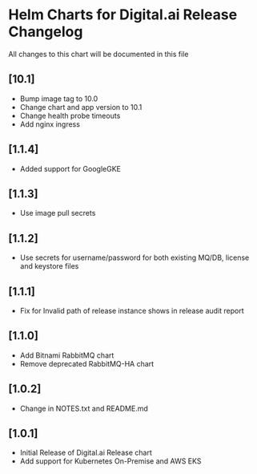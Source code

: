 # Helm Charts for Digital.ai Release Changelog
All changes to this chart will be documented in this file

## [10.1]
* Bump image tag to 10.0
* Change chart and app version to 10.1 
* Change health probe timeouts
* Add nginx ingress


## [1.1.4]
* Added support for GoogleGKE

## [1.1.3]
* Use image pull secrets

## [1.1.2]
* Use secrets for username/password for both existing MQ/DB, license and keystore files

## [1.1.1]
* Fix for Invalid path of release instance shows in release audit report

## [1.1.0]
* Add Bitnami RabbitMQ chart
* Remove deprecated RabbitMQ-HA chart

## [1.0.2]
* Change in NOTES.txt and README.md

## [1.0.1]
* Initial Release of Digital.ai Release chart
* Add support for Kubernetes On-Premise and AWS EKS


